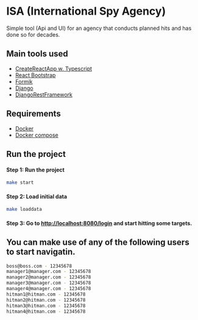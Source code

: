 # ISA (International Spy Agency)

Simple tool (Api and UI) for an agency that conducts planned hits and has done so for decades.

## Main tools used

- [CreateReactApp w. Typescript](https://www.typescriptlang.org/docs/handbook/react.html)
- [React Bootstrap](https://react-bootstrap.github.io/)
- [Formik](https://formik.org/)
- [Django](https://www.djangoproject.com/)
- [DjangoRestFramework](https://www.django-rest-framework.org/)

## Requirements

- [Docker](https://www.docker.com/)
- [Docker compose](https://docs.docker.com/compose/)

## Run the project

#### Step 1: Run the project

```bash
make start
```

#### Step 2: Load initial data

```bash
make loaddata
```

#### Step 3: Go to [http://localhost:8080/login](http://localhost:8080/login) and start hitting some targets.

## You can make use of any of the following users to start navigatin.

```bash
boss@boss.com - 12345678
manager1@manager.com - 12345678
manager2@manager.com - 12345678
manager3@manager.com - 12345678
manager4@manager.com - 12345678
hitman1@hitman.com - 12345678
hitman2@hitman.com - 12345678
hitman3@hitman.com - 12345678
hitman4@hitman.com - 12345678
```
